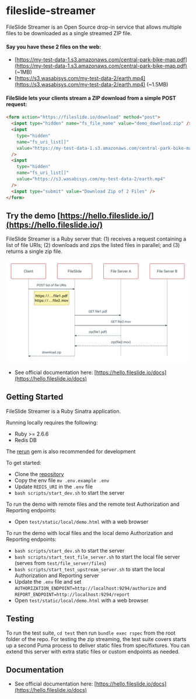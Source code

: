 # fileslide-streamer

FileSlide Streamer is an Open Source drop-in service that allows multiple files to be downloaded as a single streamed ZIP file.

#### Say you have these 2 files on the web:

- [https://my-test-data-1.s3.amazonaws.com/central-park-bike-map.pdf](https://my-test-data-1.s3.amazonaws.com/central-park-bike-map.pdf) (~1MB)
- [https://s3.wasabisys.com/my-test-data-2/earth.mp4](https://s3.wasabisys.com/my-test-data-2/earth.mp4) (~1.5MB)

#### FileSlide lets your clients stream a ZIP download from a simple POST request:

```html
<form action="https://fileslide.io/download" method="post">
  <input type="hidden" name="fs_file_name" value="demo_download.zip" />
  <input
    type="hidden"
    name="fs_uri_list[]"
    value="https://my-test-data-1.s3.amazonaws.com/central-park-bike-map.pdf"
  />
  <input
    type="hidden"
    name="fs_uri_list[]"
    value="https://s3.wasabisys.com/my-test-data-2/earth.mp4"
  />
  <input type="submit" value="Download Zip of 2 Files" />
</form>
```

## Try the demo [https://hello.fileslide.io/](https://hello.fileslide.io/)

FileSlide Streamer is a Ruby server that: (1) receives a request containing a list of file URIs; (2) downloads and zips the listed files in parallel; and (3) returns a single zip file.

![Sequence Diagram](doc/fileslide-streamer-seq-diagram.png)

- See official documentation here: [https://hello.fileslide.io/docs](https://hello.fileslide.io/docs)

## Getting Started

FileSlide Streamer is a Ruby Sinatra application.

Running locally requires the following:

- Ruby >= 2.6.6
- Redis DB

The [rerun](https://github.com/alexch/rerun) gem is also recommended for development

To get started:

- Clone the [repository](https://github.com/whitebrick/fileslide-streamer)
- Copy the env file `mv .env.example .env`
- Update `REDIS_URI` in the `.env` file
- `bash scripts/start_dev.sh` to start the server

To run the demo with remote files and the remote test Authorization and Reporting endpoints:

- Open `test/static/local/demo.html` with a web browser

To run the demo with local files and the local demo Authorization and Reporting endpoints:

- `bash scripts/start_dev.sh` to start the server
- `bash scripts/start_test_file_server.sh` to start the local file server (serves from `test/file_server/files`)
- `bash scripts/start_test_upstream_server.sh` to start the local Authorization and Reporting server
- Update the `.env` file and set `AUTHORIZATION_ENDPOINT=http://localhost:9294/authorize` and
  `REPORT_ENDPOINT=http://localhost:9294/report`
- Open `test/static/local/demo.html` with a web browser

## Testing

To run the test suite, `cd test` then run `bundle exec rspec` from the root folder of the repo. For testing the zip streaming, the test suite covers starts up a second Puma process to deliver static files from spec/fixtures. You can extend this server with extra static files or custom endpoints as needed.

## Documentation

- See official documentation here: [https://hello.fileslide.io/docs](https://hello.fileslide.io/docs)
